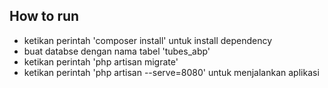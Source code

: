 ## How to run
- ketikan perintah 'composer install' untuk install dependency
- buat databse dengan nama tabel 'tubes_abp'
- ketikan perintah 'php artisan migrate'
- ketikan perintah 'php artisan --serve=8080' untuk menjalankan aplikasi
